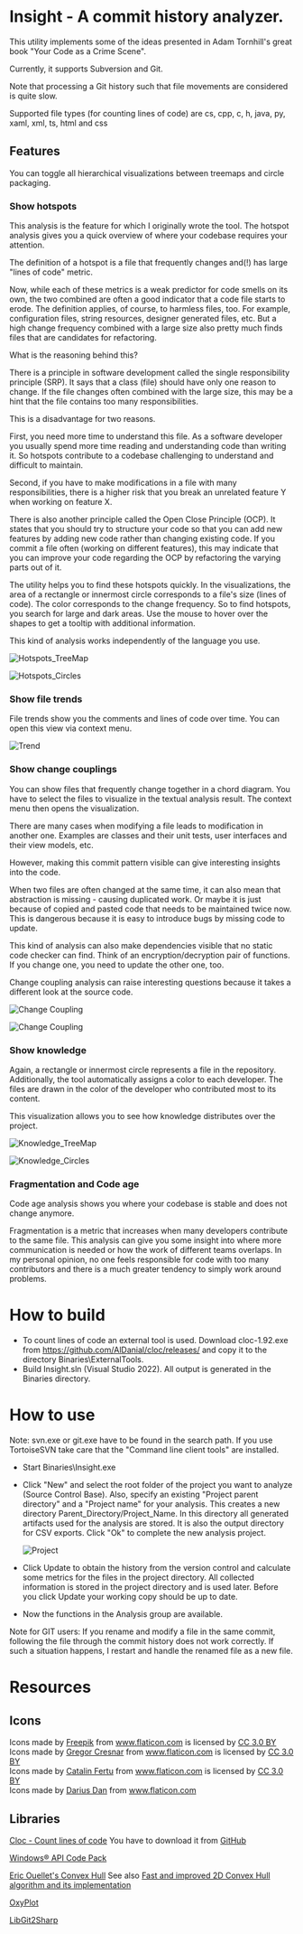 # Insight - A commit history analyzer.

This utility implements some of the ideas presented in Adam Tornhill's great book "Your Code as a Crime Scene".

Currently, it supports Subversion and Git. 

Note that processing a Git history such that file movements are considered is quite slow.

Supported file types (for counting lines of code) are cs, cpp, c, h, java, py, xaml, xml, ts, html and css

## Features
You can toggle all hierarchical visualizations between treemaps and circle packaging.

### Show hotspots
This analysis is the feature for which I originally wrote the tool. 
The hotspot analysis gives you a quick overview of where your codebase requires your attention.

The definition of a hotspot is a file that frequently changes and(!) has large "lines of code" metric.

Now, while each of these metrics is a weak predictor for code smells on its own, the two combined are often a good indicator that a code file starts to erode. The definition applies, of course, to harmless files, too. For example, configuration files, string resources, designer generated files, etc. But a high change frequency combined with a large size also pretty much finds files that are candidates for refactoring.

What is the reasoning behind this?

There is a principle in software development called the single responsibility principle (SRP). It says that a class (file) should have only one reason to change. If the file changes often combined with the large size, this may be a hint that the file contains too many responsibilities.

This is a disadvantage for two reasons. 

First, you need more time to understand this file. As a software developer you usually spend more time reading and understanding code than writing it. So hotspots contribute to a codebase challenging to understand and difficult to maintain.

Second, if you have to make modifications in a file with many responsibilities, there is a higher risk that you break an unrelated feature Y when working on feature X.

There is also another principle called the Open Close Principle (OCP). It states that you should try to structure your code so that you can add new features by adding new code rather than changing existing code. If you commit a file often (working on different features), this may indicate that you can improve your code regarding the OCP by refactoring the varying parts out of it.

The utility helps you to find these hotspots quickly.
In the visualizations, the area of a rectangle or innermost circle corresponds to a file's size (lines of code). The color corresponds to the change frequency. So to find hotspots, you search for large and dark areas. Use the mouse to hover over the shapes to get a tooltip with additional information.

This kind of analysis works independently of the language you use.


![Hotspots_TreeMap](Screenshots/Hotspots_TreeMap.PNG)

![Hotspots_Circles](Screenshots/Hotspots_Circles.PNG)

### Show file trends

File trends show you the comments and lines of code over time. You can open this view via context menu.

![Trend](Screenshots/LOC.PNG)

### Show change couplings

You can show files that frequently change together in a chord diagram. You have to select the files to visualize in the textual analysis result. The context menu then opens the visualization.

There are many cases when modifying a file leads to modification in another one. Examples are classes and their unit tests, user interfaces and their view models, etc.

However, making this commit pattern visible can give interesting insights into the code.

When two files are often changed at the same time, it can also mean that abstraction is missing - causing duplicated work. Or maybe it is just because of copied and pasted code that needs to be maintained twice now. This is dangerous because it is easy to introduce bugs by missing code to update.

This kind of analysis can also make dependencies visible that no static code checker can find. Think of an encryption/decryption pair of functions. If you change one, you need to update the other one, too.

Change coupling analysis can raise interesting questions because it takes a different look at the source code.

![Change Coupling](Screenshots/Change_Coupling_Text.PNG)

![Change Coupling](Screenshots/Change_Coupling.PNG)

### Show knowledge

Again, a rectangle or innermost circle represents a file in the repository. Additionally, the tool automatically assigns a color to each developer. The files are drawn in the color of the developer who contributed most to its content.

This visualization allows you to see how knowledge distributes over the project. 

![Knowledge_TreeMap](Screenshots/Knowledge_TreeMap.PNG)

![Knowledge_Circles](Screenshots/Knowledge_Circles.PNG)

### Fragmentation and Code age

Code age analysis shows you where your codebase is stable and does not change anymore.

Fragmentation is a metric that increases when many developers contribute to the same file. This analysis can give you some insight into where more communication is needed or how the work of different teams overlaps. In my personal opinion, no one feels responsible for code with too many contributors and there is a much greater tendency to simply work around problems.

# How to build

* To count lines of code an external tool is used. Download cloc-1.92.exe from https://github.com/AlDanial/cloc/releases/ and copy it to the directory Binaries\ExternalTools.
* Build Insight.sln (Visual Studio 2022). All output is generated in the Binaries directory.

# How to use

Note: svn.exe or git.exe have to be found in the search path. 
If you use TortoiseSVN take care that the "Command line client tools" are installed.

* Start Binaries\Insight.exe
* Click "New" and select the root folder of the project you want to analyze (Source Control Base). 
  Also, specify an existing "Project parent directory" and a "Project name" for your analysis. This creates a new directory Parent_Directory/Project_Name. In this directory all generated artifacts used for the analysis are stored. It is also the output directory for CSV exports. Click "Ok" to complete the new analysis project.

  ![Project](Screenshots/Project.png)

* Click Update to obtain the history from the version control and calculate some metrics for the files in the project directory. All collected information is stored in the project directory and is used later.
Before you click Update your working copy should be up to date.
* Now the functions in the Analysis group are available.

Note for GIT users: 
If you rename and modify a file in the same commit, following the file through the commit history does not work correctly. If such a situation happens, I restart and handle the renamed file as a new file.

# Resources

## Icons

Icons made by <a href="http://www.freepik.com" title="Freepik">Freepik</a> from <a href="https://www.flaticon.com/" title="Flaticon">www.flaticon.com</a> is licensed by <a href="http://creativecommons.org/licenses/by/3.0/" title="Creative Commons BY 3.0" target="_blank">CC 3.0 BY</a><br/>
Icons made by <a href="https://www.flaticon.com/authors/gregor-cresnar" title="Gregor Cresnar">Gregor Cresnar</a> from <a href="https://www.flaticon.com/" title="Flaticon">www.flaticon.com</a> is licensed by <a href="http://creativecommons.org/licenses/by/3.0/" title="Creative Commons BY 3.0" target="_blank">CC 3.0 BY</a><br/>
Icons made by <a href="https://www.flaticon.com/authors/catalin-fertu" title="Catalin Fertu">Catalin Fertu</a> from <a href="https://www.flaticon.com/" title="Flaticon">www.flaticon.com</a> is licensed by <a href="http://creativecommons.org/licenses/by/3.0/" title="Creative Commons BY 3.0" target="_blank">CC 3.0 BY</a><br/>
Icons made by <a href="https://www.flaticon.com/de/autoren/darius-dan" title="Darius Dan">Darius Dan</a> from <a href="https://www.flaticon.com/de/" title="Flaticon"> www.flaticon.com<br/></a>

## Libraries

<a href="https://github.com/AlDanial/cloc">Cloc - Count lines of code</a>
You have to download it from <a href="https://github.com/AlDanial/cloc/releases/download/1.88/cloc-1.88.exe">GitHub</a>

<a href="https://www.nuget.org/packages/WindowsAPICodePack-Core/">Windows® API Code Pack</a>

<a href="https://github.com/EricOuellet2/ConvexHull">Eric Ouellet's Convex Hull</a>
See also <a href="https://www.codeproject.com/Articles/1210225/Fast-and-improved-D-Convex-Hull-algorithm-and-its">Fast and improved 2D Convex Hull algorithm and its implementation</a>

<a href="https://github.com/oxyplot/oxyplot">OxyPlot</a>

<a href="https://github.com/libgit2/libgit2sharp">LibGit2Sharp</a>

